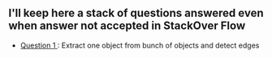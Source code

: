 ## I'll keep here a stack of questions answered even when answer not accepted in StackOver Flow

* <a href="http://stackoverflow.com/questions/24435268/extract-one-object-from-bunch-of-objects-and-detect-edges"> Question 1 </a> : Extract one object from bunch of objects and detect edges 
